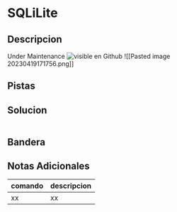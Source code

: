# SQLiLite

## Descripcion
Under Maintenance
![visible en Github](https://github.com/Alexlife2002003/ChallengesCTF/blob/main/Retos-Seguridad/SegundoParcial/Pasted%20image%2020230419171756.png)
![[Pasted image 20230419171756.png]]

## Pistas


## Solucion 
```bash


```
## Bandera


## Notas Adicionales 
|comando|descripcion|
|---|---|
|xx|xx|
